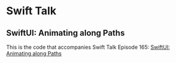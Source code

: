 # Swift Talk
## SwiftUI: Animating along Paths

This is the code that accompanies Swift Talk Episode 165: [SwiftUI: Animating along Paths](https://talk.objc.io/episodes/S01E165-animating-along-paths)
